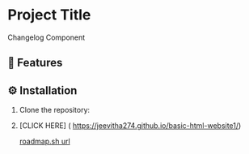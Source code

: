 
 # Project Title
Changelog Component

## 🚀 Features

## ⚙ Installation
1. Clone the repository:
2. [CLICK HERE] ( https://jeevitha274.github.io/basic-html-website1/)

   [roadmap.sh url](https://roadmap.sh/projects/basic-html-website)
